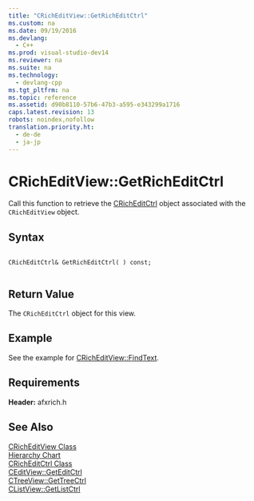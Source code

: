 ```yaml
---
title: "CRichEditView::GetRichEditCtrl"
ms.custom: na
ms.date: 09/19/2016
ms.devlang: 
  - C++
ms.prod: visual-studio-dev14
ms.reviewer: na
ms.suite: na
ms.technology: 
  - devlang-cpp
ms.tgt_pltfrm: na
ms.topic: reference
ms.assetid: d90b8110-57b6-47b3-a595-e343299a1716
caps.latest.revision: 13
robots: noindex,nofollow
translation.priority.ht: 
  - de-de
  - ja-jp
---
```

# CRichEditView::GetRichEditCtrl
Call this function to retrieve the [CRichEditCtrl](../vs140/CRichEditCtrl-Class.md) object associated with the `CRichEditView` object.  
  
## Syntax  
  
```  
  
CRichEditCtrl& GetRichEditCtrl( ) const;  
  
```  
  
## Return Value  
 The `CRichEditCtrl` object for this view.  
  
## Example  
 See the example for [CRichEditView::FindText](../vs140/CRichEditView--FindText.md).  
  
## Requirements  
 **Header:** afxrich.h  
  
## See Also  
 [CRichEditView Class](../vs140/CRichEditView-Class.md)   
 [Hierarchy Chart](../vs140/Hierarchy-Chart.md)   
 [CRichEditCtrl Class](../vs140/CRichEditCtrl-Class.md)   
 [CEditView::GetEditCtrl](../vs140/CEditView--GetEditCtrl.md)   
 [CTreeView::GetTreeCtrl](../vs140/CTreeView--GetTreeCtrl.md)   
 [CListView::GetListCtrl](../vs140/CListView--GetListCtrl.md)